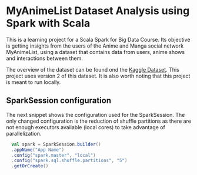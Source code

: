 # MyAnimeList Dataset Analysis using Spark with Scala #

This is a learning project for a Scala Spark for Big Data Course.
Its objective is getting insights from the users of the Anime and Manga social network MyAnimeList, using a dataset that contains data from users, anime shows and interactions between them.

The overview of the dataset can be found ond the [Kaggle Dataset](https://www.kaggle.com/datasets/svanoo/myanimelist-dataset). This project uses version 2 of this dataset.
It is also worth noting that this project is meant to run locally.


## SparkSession configuration ##
The next snippet shows the configuration used for the SparkSession. 
The only changed configuration is the reduction of shuffle partitions as there are not enough executors available (local cores) to take advantage of parallelization.

```scala
  val spark = SparkSession.builder()
  .appName("App Name")
  .config("spark.master", "local")
  .config("spark.sql.shuffle.partitions", "5")
  .getOrCreate()
```